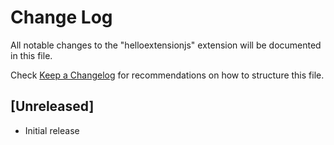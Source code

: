 # Change Log

All notable changes to the "helloextensionjs" extension will be documented in this file.

Check [Keep a Changelog](http://keepachangelog.com/) for recommendations on how to structure this file.

## [Unreleased]

- Initial release